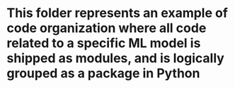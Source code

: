 # This folder represents an example of code organization where all code related to a specific ML model is shipped as modules, and is logically grouped as a package in Python
